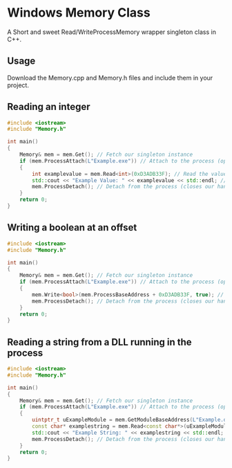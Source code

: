 
# Windows Memory Class

A Short and sweet Read/WriteProcessMemory wrapper singleton class in C++.
## Usage

Download the Memory.cpp and Memory.h files and include them in your project.

## Reading an integer

```cpp
#include <iostream>
#include "Memory.h"

int main()
{
    Memory& mem = mem.Get(); // Fetch our singleton instance
    if (mem.ProcessAttach(L"Example.exe")) // Attach to the process (open a handle)
    {
        int examplevalue = mem.Read<int>(0xD3ADB33F); // Read the value of an integer stored at address '0xD3ADB33F'
        std::cout << "Example Value: " << examplevalue << std::endl; // Print our example value to the console
        mem.ProcessDetach(); // Detach from the process (closes our handle)
    }
    return 0;
}
```
## Writing a boolean at an offset

```cpp
#include <iostream>
#include "Memory.h"

int main()
{
    Memory& mem = mem.Get(); // Fetch our singleton instance
    if (mem.ProcessAttach(L"Example.exe")) // Attach to the process (open a handle)
    {
        mem.Write<bool>(mem.ProcessBaseAddress + 0xD3ADB33F, true); // Write a boolean value of 'true' at the address of the base address + 0xD3ADB33F
        mem.ProcessDetach(); // Detach from the process (closes our handle)
    }
    return 0;
}
```
## Reading a string from a DLL running in the process

```cpp
#include <iostream>
#include "Memory.h"

int main()
{
    Memory& mem = mem.Get(); // Fetch our singleton instance
    if (mem.ProcessAttach(L"Example.exe")) // Attach to the process (open a handle)
    {
        uintptr_t uExampleModule = mem.GetModuleBaseAddress(L"Example.dll"); // Get the base address of the DLL by name
        const char* examplestring = mem.Read<const char*>(uExampleModule + 0xD3ADB33F); // Add the base address of the DLL with your offset to get the address and read from it
        std::cout << "Example String: " << examplestring << std::endl;
        mem.ProcessDetach(); // Detach from the process (closes our handle)
    }
    return 0;
}
```
